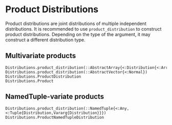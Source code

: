 # Product Distributions

Product distributions are joint distributions of multiple independent distributions.
It is recommended to use `product_distribution` to construct product distributions.
Depending on the type of the argument, it may construct a different distribution type.

## Multivariate products

```@docs
Distributions.product_distribution(::AbstractArray{<:Distribution{<:ArrayLikeVariate}})
Distributions.product_distribution(::AbstractVector{<:Normal})
Distributions.ProductDistribution
Distributions.Product
```

## NamedTuple-variate products

```@docs
Distributions.product_distribution(::NamedTuple{<:Any,<:Tuple{Distribution,Vararg{Distribution}}})
Distributions.ProductNamedTupleDistribution
```
